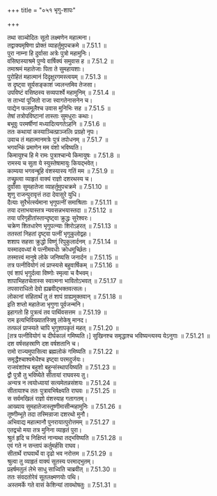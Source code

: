 +++
title = "०५१ भृगु-शापः"

+++


  
तथा सञ्चोदितः सूतो लक्ष्मणेन महात्मना।  
तद्वाक्यमृषिणा प्रोक्तं व्याहर्तुमुपचक्रमे ॥ 7.51.1 ॥   
पुरा नाम्ना हि दुर्वासा अत्रेः पुत्रो महामुनिः।  
वसिष्ठस्याश्रमे पुण्ये वार्षिक्यं समुवास ह ॥ 7.51.2 ॥   
तमाश्रमं महातेजाः पिता ते सुमहायशाः।  
पुरोहितं महात्मानं दिदृक्षुरगमस्त्वयम् ॥ 7.51.3 ॥   
स दृष्ट्वा सूर्यसङ्काशं ज्वलन्तमिव तेजसा।  
उपविष्टं वसिष्ठस्य सव्यपार्श्वे महामुनिम् ॥ 7.51.4 ॥   
स ताभ्यां पूजितो राजा स्वागतेनासनेन च।  
पाद्येन फलमूलैश्च उवास मुनिभिः सह ॥ 7.51.5 ॥   
तेषां तत्रोपविष्टानां तास्ताः सुमधुराः कथाः।  
बभूवुः परमर्षीणां मध्यादित्यगतेऽहनि ॥ 7.51.6 ॥   
ततः कथायां कस्याञ्चित्प्राञ्जलिः प्रग्रहो नृपः।  
उवाच तं महात्मानमत्रेः पुत्रं तपोधनम् ॥ 7.51.7 ॥   
भगवन्किं प्रमाणेन मम वंशो भविष्यति।  
किमायुश्च हि मे रामः पुत्राश्चान्ये किमायुषः ॥ 7.51.8 ॥   
रामस्य च सुता ये स्युस्तेषामायुः कियद्भवेत्।  
काम्यया भगवन्बूहि वंशस्यास्य गतिं मम ॥ 7.51.9 ॥   
तच्छ्रुत्वा व्याहृतं वाक्यं राज्ञो दशरथस्य च।  
दुर्वासाः सुमहातेजा व्याहर्तुमुपचक्रमे ॥ 7.51.10 ॥   
शृणु राजन्पुरावृत्तं तदा देवासुरे युधि।  
दैत्याः सुरैर्भर्त्स्यमाना भृगुपत्नीं समाश्रिताः ॥ 7.51.11 ॥   
तया दत्ताभयास्तत्र न्यवसन्नभयास्तदा ॥ 7.51.12 ॥   
तया परिगृहीतांस्तान्दृष्ट्वा क्रुद्धः सुरेश्वरः।  
चक्रेण शितधारेण भृगुपत्न्याः शिरोऽहरत् ॥ 7.51.13 ॥   
ततस्तां निहतां दृष्ट्वा पत्नीं भृगुकुलोद्वहः।  
शशाप सहसा क्रुद्धो विष्णुं रिपुकुलार्दनम् ॥ 7.51.14 ॥   
यस्मादवध्यां मे पत्नीमवधीः क्रोधमूर्च्छितः।  
तस्मात्त्वं मानुषे लोके जनिष्यसि जनार्दन ॥ 7.51.15 ॥   
तत्र पत्नीवियोगं त्वं प्राप्स्यसे बहुवार्षिकम् ॥ 7.51.16 ॥   
एवं शापं भृगुर्दत्वा विष्णोः स्मृत्वा च वैभवम्।  
शापाभिहतचेतास्स स्वात्मना भावितोऽभवत् ॥ 7.51.17 ॥   
तपसाराधितो देवो ह्यब्रवीद्भक्तवत्सलः।  
लोकानां संहितार्थं तु तं शापं ग्राह्यमुक्तवान् ॥ 7.51.18 ॥   
इति शप्तो महातेजा भृगुणा पूर्वजन्मनि।  
इहागतो हि पुत्रत्वं तव पार्थिवसत्तम ॥ 7.51.19 ॥   
राम इत्यभिविख्यातस्त्रिषु लोकेषु मानद।  
तत्फलं प्राप्स्यते चापि भृगुशापकृतं महत् ॥ 7.51.20 ॥   
[तत्र पत्नीवियोगं च दीर्घकालं गमिष्यति।] सुखिनश्च समृद्धाश्च भविष्यन्त्यस्य येऽनुगाः ॥ 7.51.21 ॥   
दश वर्षसहस्राणि दश वर्षशतानि च।  
रामो राज्यमुपासित्वा ब्रह्मलोकं गमिष्यति ॥ 7.51.22 ॥   
समृद्धैश्चाश्वमेधैश्च इष्ट्वा परमदुर्जयः।  
राजवंशांश्च बहुशो बहून्संस्थापयिष्यति ॥ 7.51.23 ॥   
द्वौ पुत्रौ तु भविष्येते सीतायां राघवस्य तु।  
अन्यत्र न त्वयोध्यायां सत्यमेतन्नसंशयः ॥ 7.51.24 ॥   
सीतायाश्च ततः पुत्रावभिषेक्ष्यति राघवः ॥ 7.51.25 ॥   
स सर्वमखिलं राज्ञो वंशस्याह गतागतम्।  
आख्याय सुमहातेजास्तूष्णीमासीन्महामुनिः ॥ 7.51.26 ॥   
तूष्णीम्भूते तदा तस्मिन्राजा दशरथो मुनौ।  
अभिवाद्य महात्मानौ पुनरायात्पुरोत्तमम् ॥ 7.51.27 ॥   
एतद्वचो मया तत्र मुनिना व्याहृतं पुरा।  
श्रुतं हृदि च निक्षिप्तं नान्यथा तद्भविष्यति ॥ 7.51.28 ॥   
एवं गते न सन्तापं कर्तुमर्हसि राघव।  
सीतार्थे राघवार्थे वा दृढो भव नरोत्तम ॥ 7.51.29 ॥   
श्रुत्वा तु व्याहृतं वाक्यं सूतस्य परमाद्भुतम्।  
प्रहर्षमतुलं लेभे साधु साध्विति चाब्रवीत् ॥ 7.51.30 ॥   
ततः संवदतोरेवं सूतलक्ष्मणयोः पथि।  
अस्तमर्के गते वासं केशिन्यां तावथोषतुः ॥ 7.51.31 ॥   
